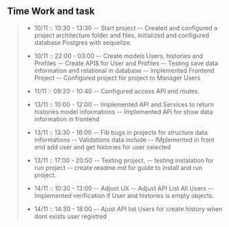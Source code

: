 Time Work and task 
---------
> - 10/11 :: 10:30 - 13:30 
> -- Start project
> -- Created and configured a project architecture folder and files, initialized and configured database Postgres with sequelize.
>
> - 10/11 :: 22:00 - 03:00
>	-- Create models Users, histories and Profiles
>	-- Create APIS for User and Profiles
>	-- Testing save data information and relational in database
>	-- implemented Frontend Project
>	 	-- Configured project for project to Manager Users
>
> - 11/11 :: 09:20 - 10:40
>	-- Configured access API and routes.
>
> - 13/11 :: 10:00 - 12:00
>	-- Implemented API and Services to return histories model informations
>	-- Implemented APi for show data information in frontend
>
> - 13/11 :: 13:30 - 16:00
>	-- Fib bugs in projects for structure data informations
>	-- Validations data include
>	-- IMplemented in front end add user and get histories for user selected
>
> - 13/11 :: 17:00 - 20:50
>	-- Testing project,
>	-- testing instalation for run project
>	-- create readme.md for guide to install and run project.
>
> - 14/11 :: 10:30 - 13:00
> -- Adjust UX 
> -- Adjust API List All Users
> -- Implemented verification if User and histories is empty objects.
>
> - 14/11 :: 14:30 - 18:00
> -- Ajust API list Users for create history when dont exists user registred
>
>
>
>
>
>
